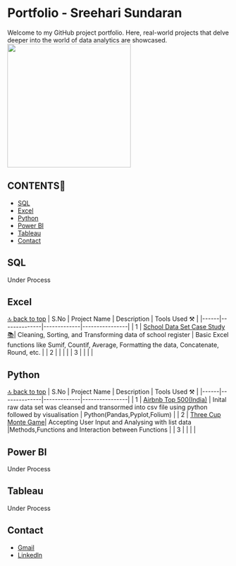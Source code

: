 # Portfolio - Sreehari Sundaran

Welcome to my GitHub project portfolio. Here, real-world projects that delve deeper into the world of data analytics are showcased.<br>
<img src="https://user-images.githubusercontent.com/74038190/212749447-bfb7e725-6987-49d9-ae85-2015e3e7cc41.gif" width="280"><br>
<a name="top"></a>
## CONTENTS📝

- [SQL](#sql)
- [Excel](#excel)
- [Python](#python)
- [Power BI](#power-bi)
- [Tableau](#tableau)
- [Contact](#contact)
## SQL 

Under Process

## Excel
[🔝 back to top](#top)
| S.No | Project Name | Description | Tools Used ⚒️ |
|------|--------------|-------------|----------------|
| 1 | [School Data Set Case Study 📚](https://github.com/lionheartsss1997/School-Data-Set-Excel-)| Cleaning, Sorting, and Transforming data of school register | Basic Excel functions like Sumif, Countif, Average, Formatting the data, Concatenate, Round, etc. |
| 2 |  |  |  |
| 3 |  |  |  |

## Python

[🔝 back to top](#top)
| S.No | Project Name | Description | Tools Used ⚒️ |
|------|--------------|-------------|----------------|
| 1 | [Airbnb Top 500(India)](https://github.com/lionheartsss1997/AirBnB_Top500_analysis) | Inital raw data set was cleansed and transormed into csv file using python followed by visualisation | Python(Pandas,Pyplot,Folium) |
| 2 | [Three Cup Monte Game](https://github.com/lionheartsss1997/three_cup_monte)| Accepting User Input and Analysing with list data |Methods,Functions and Interaction between Functions |
| 3 |  |  |  |


## Power BI

Under Process

## Tableau

Under Process

## Contact

*  [Gmail](mailto:sreeharisundaran@gmail.com?)
* <a href="https://www.linkedin.com/in/sreeharisundaran97/">Linkedln</a><br>


